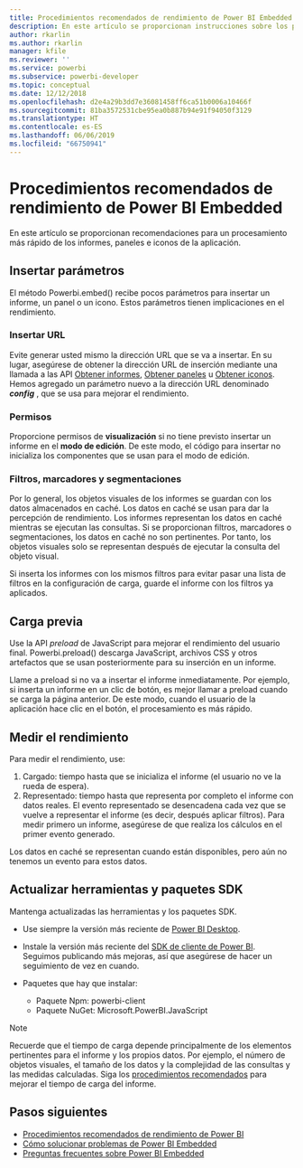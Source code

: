 ```yaml
---
title: Procedimientos recomendados de rendimiento de Power BI Embedded
description: En este artículo se proporcionan instrucciones sobre los procedimientos recomendados de análisis integrado.
author: rkarlin
ms.author: rkarlin
manager: kfile
ms.reviewer: ''
ms.service: powerbi
ms.subservice: powerbi-developer
ms.topic: conceptual
ms.date: 12/12/2018
ms.openlocfilehash: d2e4a29b3dd7e36081458ff6ca51b0006a10466f
ms.sourcegitcommit: 81ba3572531cbe95ea0b887b94e91f94050f3129
ms.translationtype: HT
ms.contentlocale: es-ES
ms.lasthandoff: 06/06/2019
ms.locfileid: "66750941"
---
```

# <a name="power-bi-embedded-performance-best-practices"></a>Procedimientos recomendados de rendimiento de Power BI Embedded

En este artículo se proporcionan recomendaciones para un procesamiento más rápido de los informes, paneles e iconos de la aplicación.

## <a name="embed-parameters"></a>Insertar parámetros

El método Powerbi.embed() recibe pocos parámetros para insertar un informe, un panel o un icono. Estos parámetros tienen implicaciones en el rendimiento.

### <a name="embed-url"></a>Insertar URL

Evite generar usted mismo la dirección URL que se va a insertar. En su lugar, asegúrese de obtener la dirección URL de inserción mediante una llamada a las API [Obtener informes](/rest/api/power-bi/reports/getreportsingroup), [Obtener paneles](/rest/api/power-bi/dashboards/getdashboardsingroup) u [Obtener iconos](/rest/api/power-bi/dashboards/gettilesingroup). Hemos agregado un parámetro nuevo a la dirección URL denominado  **_config_** , que se usa para mejorar el rendimiento.

### <a name="permissions"></a>Permisos

Proporcione permisos de **visualización** si no tiene previsto insertar un informe en el **modo de edición**. De este modo, el código para insertar no inicializa los componentes que se usan para el modo de edición.

### <a name="filters-bookmarks-and-slicers"></a>Filtros, marcadores y segmentaciones

Por lo general, los objetos visuales de los informes se guardan con los datos almacenados en caché. Los datos en caché se usan para dar la percepción de rendimiento. Los informes representan los datos en caché mientras se ejecutan las consultas. Si se proporcionan filtros, marcadores o segmentaciones, los datos en caché no son pertinentes. Por tanto, los objetos visuales solo se representan después de ejecutar la consulta del objeto visual.

Si inserta los informes con los mismos filtros para evitar pasar una lista de filtros en la configuración de carga, guarde el informe con los filtros ya aplicados.

## <a name="preload"></a>Carga previa

Use la API *preload* de JavaScript para mejorar el rendimiento del usuario final.
Powerbi.preload() descarga JavaScript, archivos CSS y otros artefactos que se usan posteriormente para su inserción en un informe.

Llame a preload si no va a insertar el informe inmediatamente. Por ejemplo, si inserta un informe en un clic de botón, es mejor llamar a preload cuando se carga la página anterior. De este modo, cuando el usuario de la aplicación hace clic en el botón, el procesamiento es más rápido.

## <a name="measure-performance"></a>Medir el rendimiento

Para medir el rendimiento, use:

1. Cargado: tiempo hasta que se inicializa el informe (el usuario no ve la rueda de espera).
2. Representado: tiempo hasta que representa por completo el informe con datos reales. El evento representado se desencadena cada vez que se vuelve a representar el informe (es decir, después aplicar filtros). Para medir primero un informe, asegúrese de que realiza los cálculos en el primer evento generado.

Los datos en caché se representan cuando están disponibles, pero aún no tenemos un evento para estos datos.

## <a name="update-tools-and-sdk-packages"></a>Actualizar herramientas y paquetes SDK

Mantenga actualizadas las herramientas y los paquetes SDK.

* Use siempre la versión más reciente de [Power BI Desktop](https://powerbi.microsoft.com/desktop/).

* Instale la versión más reciente del [SDK de cliente de Power BI](https://github.com/Microsoft/PowerBI-JavaScript). Seguimos publicando más mejoras, así que asegúrese de hacer un seguimiento de vez en cuando.

* Paquetes que hay que instalar:
    * Paquete Npm: powerbi-client
    * Paquete NuGet: Microsoft.PowerBI.JavaScript

> [!Note]
> Recuerde que el tiempo de carga depende principalmente de los elementos pertinentes para el informe y los propios datos. Por ejemplo, el número de objetos visuales, el tamaño de los datos y la complejidad de las consultas y las medidas calculadas. Siga los [procedimientos recomendados](../power-bi-reports-performance.md) para mejorar el tiempo de carga del informe.

## <a name="next-steps"></a>Pasos siguientes

* [Procedimientos recomendados de rendimiento de Power BI](../power-bi-reports-performance.md)
* [Cómo solucionar problemas de Power BI Embedded](embedded-troubleshoot.md)
* [Preguntas frecuentes sobre Power BI Embedded](embedded-faq.md)
